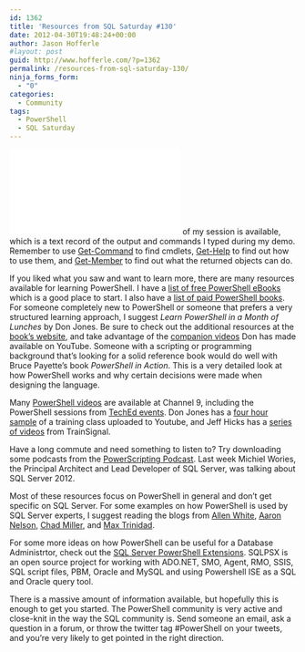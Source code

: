 ```yaml
---
id: 1362
title: 'Resources from SQL Saturday #130'
date: 2012-04-30T19:48:24+00:00
author: Jason Hofferle
#layout: post
guid: http://www.hofferle.com/?p=1362
permalink: /resources-from-sql-saturday-130/
ninja_forms_form:
  - "0"
categories:
  - Community
tags:
  - PowerShell
  - SQL Saturday
---
```

![image-left](/assets/img/PowerShell_transcript_SQLSat130.txt) of my session is available, which is a text record of the output and commands I typed during my demo. Remember to use <a href="http://go.microsoft.com/fwlink/?LinkID=113309" title="Get-Command" target="_blank">Get-Command</a> to find cmdlets, <a href="http://go.microsoft.com/fwlink/?LinkID=113316" title="Get-Help" target="_blank">Get-Help</a> to find out how to use them, and <a href="http://go.microsoft.com/fwlink/?LinkID=113322" title="Get-Member" target="_blank">Get-Member</a> to find out what the returned objects can do.

If you liked what you saw and want to learn more, there are many resources available for learning PowerShell. I have a <a href="http://www.hofferle.com/list-of-free-powershell-ebooks/" title="List of Free PowerShell eBooks" target="_blank">list of free PowerShell eBooks</a> which is a good place to start. I also have a <a href="http://www.hofferle.com/list-of-powershell-books/" title="List of PowerShell Books" target="_blank">list of paid PowerShell books</a>. For someone completely new to PowerShell or someone that prefers a very structured learning approach, I suggest _Learn PowerShell in a Month of Lunches_ by Don Jones. Be sure to check out the additional resources at the <a href="http://morelunches.com/2012/11/01/learn-powershell-3-in-a-month-of-lunches-2nd-ed/" target="_blank">book&#8217;s website</a>, and take advantage of the <a href="http://www.youtube.com/playlist?list=PL6D474E721138865A&#038;feature=view_all" target="_blank">companion videos</a> Don has made available on YouTube. Someone with a scripting or programming background that&#8217;s looking for a solid reference book would do well with Bruce Payette&#8217;s book _PowerShell in Action_. This is a very detailed look at how PowerShell works and why certain decisions were made when designing the language.

Many <a href="http://channel9.msdn.com/Tags/powershell" target="_blank">PowerShell videos</a> are available at Channel 9, including the PowerShell sessions from <a href="http://channel9.msdn.com/Events/TechEd" target="_blank">TechEd events</a>. Don Jones has a <a href="http://youtu.be/7fFEV8xawx0" target="_blank">four hour sample</a> of a training class uploaded to Youtube, and Jeff Hicks has a <a href="http://www.trainsignal.com/Windows-PowerShell-Training.aspx" target="_blank">series of videos</a> from TrainSignal. 

Have a long commute and need something to listen to? Try downloading some podcasts from the <a href="http://powerscripting.wordpress.com/" target="_blank">PowerScripting Podcast</a>. Last week Michiel Wories, the Principal Architect and Lead Developer of SQL Server, was talking about SQL Server 2012.

Most of these resources focus on PowerShell in general and don&#8217;t get specific on SQL Server. For some examples on how PowerShell is used by SQL Server experts, I suggest reading the blogs from <a href="http://sqlblog.com/blogs/allen_white/default.aspx" target="_blank">Allen White</a>, <a href="http://sqlvariant.com/" target="_blank">Aaron Nelson</a>, <a href="http://sev17.com/" target="_blank">Chad Miller</a>, and <a href="http://www.maxtblog.com/" target="_blank">Max Trinidad</a>.

For some more ideas on how PowerShell can be useful for a Database Administrtor, check out the <a href="http://sqlpsx.codeplex.com/" target="_blank">SQL Server PowerShell Extensions</a>. SQLPSX is an open source project for working with ADO.NET, SMO, Agent, RMO, SSIS, SQL script files, PBM, Oracle and MySQL and using Powershell ISE as a SQL and Oracle query tool.

There is a massive amount of information available, but hopefully this is enough to get you started. The PowerShell community is very active and close-knit in the way the SQL community is. Send someone an email, ask a question in a forum, or throw the twitter tag #PowerShell on your tweets, and you&#8217;re very likely to get pointed in the right direction.